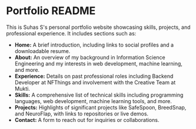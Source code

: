   # Portfolio README
  
This is Suhas S's personal portfolio website showcasing skills, projects, and professional experience. It includes sections such as:

- **Home:** A brief introduction, including links to social profiles and a downloadable resume.
- **About:** An overview of my background in Information Science Engineering and my interests in web development, machine learning, and more.
- **Experience:** Details on past professional roles including Backend Developer at NFThings and involvement with the Creative Team at Mukti.
- **Skills:** A comprehensive list of technical skills including programming languages, web development, machine learning tools, and more.
- **Projects:** Highlights of significant projects like SafeSpoon, BreedSnap, and NeuroFlap, with links to repositories or live demos.
- **Contact:** A form to reach out for inquiries or collaborations.
